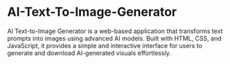 # AI-Text-To-Image-Generator
AI Text-to-Image Generator is a web-based application that transforms text prompts into images using advanced AI models. Built with HTML, CSS, and JavaScript, it provides a simple and interactive interface for users to generate and download AI-generated visuals effortlessly.
